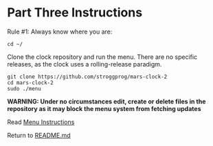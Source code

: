 # Part Three Instructions

Rule #1: Always know where you are:

```
cd ~/
```

Clone the clock repository and run the menu. There are no specific releases, as the clock uses a rolling-release paradigm.

```
git clone https://github.com/stroggprog/mars-clock-2
cd mars-clock-2
sudo ./menu
```

**WARNING: Under no circumstances edit, create or delete files in the repository as it may block the menu system from fetching updates**

Read [Menu Instructions](MENU.md)

Return to [README.md](../)
